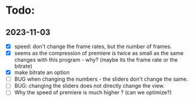 # Todo:

## 2023-11-03

- [x] speed: don't change the frame rates, but the number of frames.
- [x] seems as the compression of premiere is twice as small as the same changes with this program - why? (maybe its the frame rate or the bitrate)
- [x] make bitrate an option
- [ ] BUG when changing the numbers - the sliders don't change the same.
- [ ] BUG: changing the sliders does not directly change the view.
- [ ] Why the speed of premiere is much higher ? (can we optimize?)
